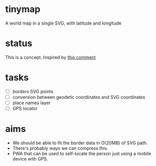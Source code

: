 # tinymap

A world map in a single SVG, with latitude and longitude

# status

This is a concept. Inspired by [this comment](https://news.ycombinator.com/threads?id=keepamovin)

# tasks

- [ ] borders SVG points
- [ ] conversion between geodetic coordinates and SVG coordinates
- [ ] place names layer
- [ ] GPS locator

# aims

- We should be able to fit the border data in O(20MB) of SVG path.
- There's probably ways we can compress this.
- PWA that can be used to self-locate the person just using a mobile device with GPS.



